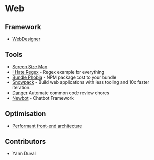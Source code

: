 # Web

## Framework

- [WebDesigner](https://webdesigner.withgoogle.com/)

## Tools

- [Screen Size Map](https://screensizemap.com/)
- [I Hate Regex](https://ihateregex.io/?q=email) - Regex example for everything
- [Bundle Phobia](https://bundlephobia.com) - NPM package cost to your bundle
- [Snowpack](https://www.snowpack.dev/) - Build web applications with less tooling and 10x faster iteration.
- [Danger](https://danger.systems/js/) Automate common code review chores
- [Newbot](https://newbot.io/) - Chatbot Framework

## Optimisation

- [Performant front-end architecture](https://www.debugbear.com/blog/performant-front-end-architecture)

## Contributors

- Yann Duval
